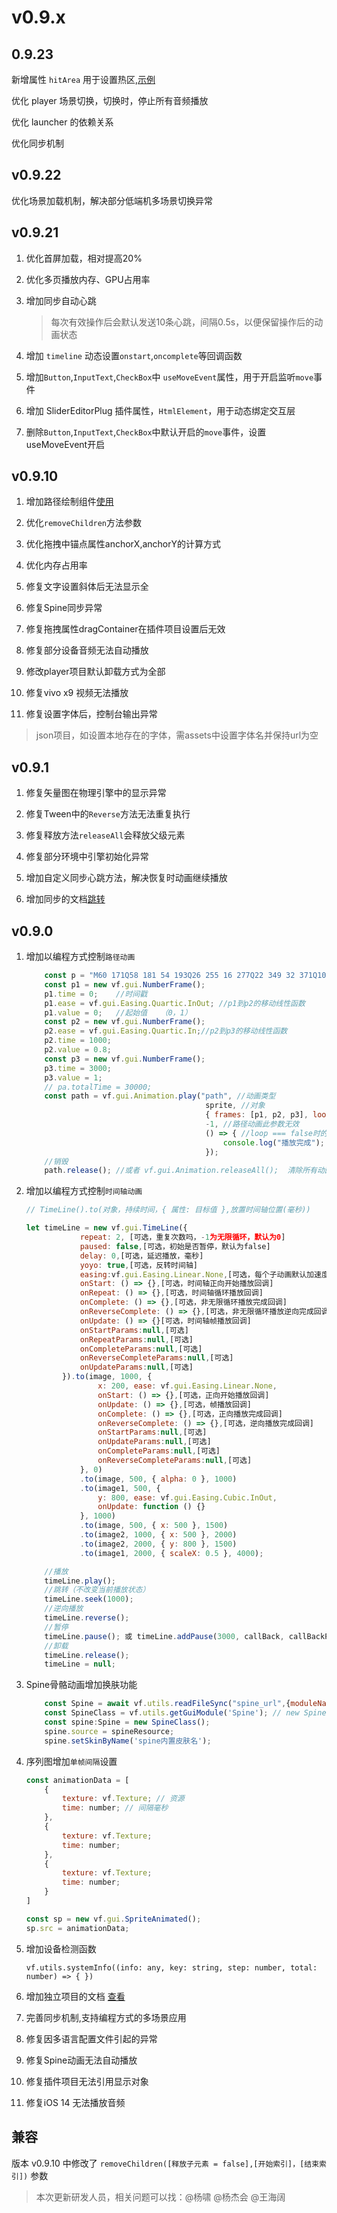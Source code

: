 # v0.9.x

## 0.9.23

新增属性 `hitArea` 用于设置热区,[示例](/handbook/style.html#hitarea)

优化 player 场景切换，切换时，停止所有音频播放

优化 launcher 的依赖关系

优化同步机制

## v0.9.22

优化场景加载机制，解决部分低端机多场景切换异常

## v0.9.21

1. 优化首屏加载，相对提高20%

1. 优化多页播放内存、GPU占用率

1. 增加同步自动心跳
    > 每次有效操作后会默认发送10条心跳，间隔0.5s，以便保留操作后的动画状态

1. 增加 `timeline` 动态设置`onstart`,`oncomplete`等回调函数

1. 增加`Button`,`InputText`,`CheckBox`中 `useMoveEvent`属性，用于开启监听`move`事件

1. 增加 SliderEditorPlug 插件属性，`HtmlElement`，用于动态绑定交互层

1. 删除`Button`,`InputText`,`CheckBox`中默认开启的`move`事件，设置useMoveEvent开启


## v0.9.10

1. 增加路径绘制组件[使用](/gui/pathGraphics.md)

1. 优化`removeChildren`方法参数

1. 优化拖拽中锚点属性anchorX,anchorY的计算方式

1. 优化内存占用率

1. 修复文字设置斜体后无法显示全

1. 修复Spine同步异常

1. 修复拖拽属性dragContainer在插件项目设置后无效

1. 修复部分设备音频无法自动播放

1. 修改player项目默认卸载方式为全部

1. 修复vivo x9 视频无法播放

1. 修复设置字体后，控制台输出异常
> json项目，如设置本地存在的字体，需assets中设置字体名并保持url为空



## v0.9.1

1. 修复矢量图在物理引擎中的显示异常

1. 修复Tween中的`Reverse`方法无法重复执行

1. 修复释放方法`releaseAll`会释放父级元素

1. 修复部分环境中引擎初始化异常

1. 增加自定义同步心跳方法，解决恢复时动画继续播放

1. 增加同步的文档[跳转](/handbook/signal.html)


## v0.9.0

1. 增加以编程方式控制`路径动画`

    ``` js
        const p = "M60 171Q58 181 54 193Q26 255 16 277Q22 349 32 371Q10 457 66 477"; //svg格式 M：moveto L：lineto Q：二次贝塞尔曲线 C：三次贝塞尔曲线
        const p1 = new vf.gui.NumberFrame(); 
        p1.time = 0;    //时间戳
        p1.ease = vf.gui.Easing.Quartic.InOut; //p1到p2的移动线性函数
        p1.value = 0;   //起始值   （0，1）
        const p2 = new vf.gui.NumberFrame();
        p2.ease = vf.gui.Easing.Quartic.In;//p2到p3的移动线性函数
        p2.time = 1000;
        p2.value = 0.8;
        const p3 = new vf.gui.NumberFrame();
        p3.time = 3000;
        p3.value = 1;
        // pa.totalTime = 30000;
        const path = vf.gui.Animation.play("path", //动画类型
                                            sprite, //对象
                                            { frames: [p1, p2, p3], loop: false, path: p }, //参数
                                            -1, //路径动画此参数无效
                                            () => { //loop === false时的完成回调
                                                console.log("播放完成");
                                            });
        //销毁
        path.release(); //或者 vf.gui.Animation.releaseAll();  清除所有动画

    ```


1. 增加以编程方式控制`时间轴动画`

    ``` js
    // TimeLine().to(对象，持续时间，{ 属性: 目标值 },放置时间轴位置(毫秒))

    let timeLine = new vf.gui.TimeLine({
                repeat: 2, [可选，重复次数吗，-1为无限循环，默认为0]
                paused: false,[可选，初始是否暂停，默认为false]
                delay: 0,[可选，延迟播放，毫秒]
                yoyo: true,[可选，反转时间轴]
                easing:vf.gui.Easing.Linear.None,[可选，每个子动画默认加速度函数]
                onStart: () => {},[可选，时间轴正向开始播放回调]
                onRepeat: () => {},[可选，时间轴循环播放回调] 
                onComplete: () => {},[可选，非无限循环播放完成回调]
                onReverseComplete: () => {},[可选，非无限循环播放逆向完成回调]
                onUpdate: () => {}[可选，时间轴帧播放回调]
                onStartParams:null,[可选]
                onRepeatParams:null,[可选]
                onCompleteParams:null,[可选]
                onReverseCompleteParams:null,[可选]
                onUpdateParams:null,[可选]
            }).to(image, 1000, {
                    x: 200, ease: vf.gui.Easing.Linear.None,
                    onStart: () => {},[可选，正向开始播放回调]
                    onUpdate: () => {},[可选，帧播放回调]
                    onComplete: () => {},[可选，正向播放完成回调]
                    onReverseComplete: () => {},[可选，逆向播放完成回调]
                    onStartParams:null,[可选]
                    onUpdateParams:null,[可选]
                    onCompleteParams:null,[可选]
                    onReverseCompleteParams:null,[可选]
                }, 0)
                .to(image, 500, { alpha: 0 }, 1000)
                .to(image1, 500, {
                    y: 800, ease: vf.gui.Easing.Cubic.InOut,
                    onUpdate: function () {}
                }, 1000)
                .to(image, 500, { x: 500 }, 1500)
                .to(image2, 1000, { x: 500 }, 2000)
                .to(image2, 2000, { y: 800 }, 1500)
                .to(image1, 2000, { scaleX: 0.5 }, 4000);

    ```
    ``` js
        //播放
        timeLine.play();
        //跳转（不改变当前播放状态）
        timeLine.seek(1000);
        //逆向播放
        timeLine.reverse();
        //暂停
        timeLine.pause(); 或 timeLine.addPause(3000, callBack, callBackParams)
        //卸载
        timeLine.release();
        timeLine = null;
    ```

1. Spine骨骼动画增加换肤功能

    ``` js
        const Spine = await vf.utils.readFileSync("spine_url",{moduleName:'Spine'});
        const SpineClass = vf.utils.getGuiModule('Spine'); // new Spine
        const spine:Spine = new SpineClass();
        spine.source = spineResource;
        spine.setSkinByName('spine内置皮肤名');
    ```

1. 序列图增加`单帧间隔`设置

    ``` js
    const animationData = [
        {
            texture: vf.Texture; // 资源
            time: number; // 间隔毫秒
        },
        {
            texture: vf.Texture;
            time: number;
        },
        {
            texture: vf.Texture;
            time: number;
        }
    ]

    const sp = new vf.gui.SpriteAnimated();
    sp.src = animationData;
    ```

1. 增加设备检测函数

    ```
    vf.utils.systemInfo((info: any, key: string, step: number, total: number) => { })
    ```
1. 增加独立项目的文档 [查看](/handbook/project.html)

1. 完善同步机制,支持编程方式的多场景应用
1. 修复因多语言配置文件引起的异常
1. 修复Spine动画无法自动播放
1. 修复插件项目无法引用显示对象
1. 修复iOS 14 无法播放音频

## 兼容

版本 v0.9.10 中修改了 `removeChildren([释放子元素 = false],[开始索引]，[结束索引])` 参数 

> 本次更新研发人员，相关问题可以找：@杨啸 @杨杰会 @王海阔